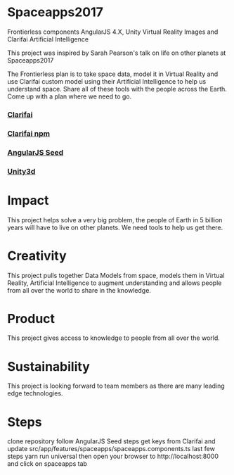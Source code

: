 # Spaceapps2017
Frontierless components AngularJS 4.X, Unity Virtual Reality Images and Clarifai Artificial Intelligence

This project was inspired by Sarah Pearson's talk on life on other planets at Spaceapps2017

The Frontierless plan is to take space data, model it in Virtual Reality and use Clarifai custom model using their Artificial Intelligence to help us understand space. Share all of these tools with the people across the Earth. Come up with a plan where we need to go.

### [Clarifai](https://www.clarifai.com/)
### [Clarifai npm](https://github.com/Clarifai/clarifai-javascript)

### [AngularJS Seed](https://github.com/qdouble/angular-webpack2-starter)

### [Unity3d](https://unity3d.com/)


# Impact
This project helps solve a very big problem, the people of Earth in 5 billion years will have to live on other planets. We need tools to help us get there.

# Creativity
This project pulls together Data Models from space, models them in Virtual Reality, Artificial Intelligence to augment understanding and allows people from all over the world to share in the knowledge.

# Product
This project gives access to knowledge to people from all over the world.

# Sustainability
This project is looking forward to team members as there are many leading edge technologies.


# Steps
clone repository
follow AngularJS Seed steps
get keys from Clarifai and update src/app/features/spaceapps/spaceapps.components.ts
last few steps
yarn run universal
then open your browser to
http://localhost:8000
and click on spaceapps tab